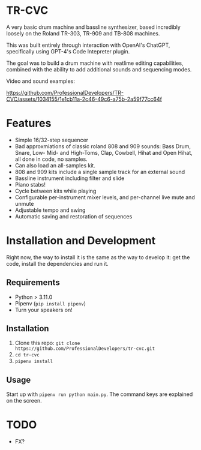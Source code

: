 # TR-CVC

A very basic drum machine and bassline synthesizer, based incredibly loosely on the Roland TR-303, TR-909 and TB-808 machines.

This was built entirely through interaction with OpenAI's ChatGPT, specifically using GPT-4's Code Intepreter plugin.

The goal was to build a drum machine with reatlime editing capabilities, combined with the ability to add additional sounds and sequencing modes.

Video and sound examples:

<https://github.com/ProfessionalDevelopers/TR-CVC/assets/1034155/1e1cb11a-2c46-49c6-a75b-2a59f77cc64f>

# Features

- Simple 16/32-step sequencer
- Bad approxmiations of classic roland 808 and 909 sounds: Bass Drum, Snare, Low- Mid- and High-Toms, Clap, Cowbell, Hihat and Open Hihat, all done in code, no samples.
- Can also load an all-samples kit.
- 808 and 909 kits include a single sample track for an external sound
- Bassline instrument including filter and slide
- Piano stabs! 
- Cycle between kits while playing
- Configurable per-instrument mixer levels, and per-channel live mute and unmute
- Adjustable tempo and swing
- Automatic saving and restoration of sequences

# Installation and Development

Right now, the way to install it is the same as the way to develop it: get the code, install the dependencies and run it.

## Requirements

- Python > 3.11.0
- Pipenv (`pip install pipenv`)
- Turn your speakers on!

## Installation

1. Clone this repo: `git clone https://github.com/ProfessionalDevelopers/tr-cvc.git`
1. `cd tr-cvc`
1. `pipenv install`

## Usage

Start up with `pipenv run python main.py`. The command keys are explained on the screen.

# TODO

- FX?
